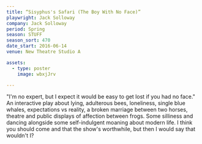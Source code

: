 ```yaml
---
title: “Sisyphus's Safari (The Boy With No Face)”
playwright: Jack Solloway
company: Jack Solloway
period: Spring
season: STUFF
season_sort: 470
date_start: 2016-06-14
venue: New Theatre Studio A

assets:
  - type: poster
    image: wbxjJrv

---
```

"I'm no expert, but I expect it would be easy to get lost if you had no face." An interactive play about lying, adulterous bees, loneliness, single blue whales, expectations vs reality, a broken marriage between two horses, theatre and public displays of affection between frogs. Some silliness and dancing alongside some self-indulgent moaning about modern life. I think you should come and that the show's worthwhile, but then I would say that wouldn't I? 

